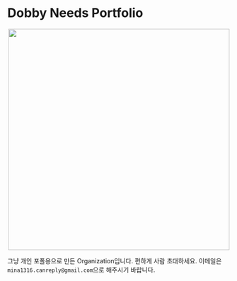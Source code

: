 # Dobby Needs Portfolio
<p align="center">
  <img src="https://upload3.inven.co.kr/upload/2021/10/15/bbs/i15022455932.jpg" height=500px />
</p>


그냥 개인 포폴용으로 만든 Organization입니다. 편하게 사람 초대하세요.
이메일은 `mina1316.canreply@gmail.com`으로 해주시기 바랍니다.
